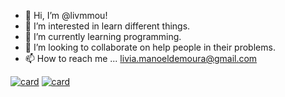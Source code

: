 - 👋 Hi, I’m @livmmou!
- 👀 I’m interested in learn different things.
- 🌱 I’m currently learning programming.
- 💞️ I’m looking to collaborate on help people in their problems.
- 📫 How to reach me ... livia.manoeldemoura@gmail.com

[![card](https://github-readme-stats.vercel.app/api?username=livmmou&theme=default)](https://github.com/anuraghazra/github-readme-stats)
[![card](https://github-readme-stats.vercel.app/api?username=livmmou&theme=default&show_icons=true)](https://github.com/anuraghazra/github-readme-stats)





<!---
livmmou/livmmou is a ✨ special ✨ repository because its `README.md` (this file) appears on your GitHub profile.
You can click the Preview link to take a look at your changes.
--->
